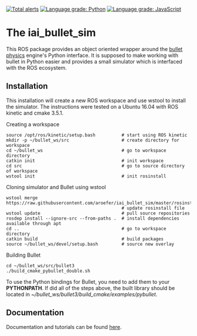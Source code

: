 [![Total alerts](https://img.shields.io/lgtm/alerts/g/ARoefer/iai_bullet_sim.svg?style=flat-square&logo=lgtm&logoWidth=18)](https://lgtm.com/projects/g/ARoefer/iai_bullet_sim/alerts/)
[![Language grade: Python](https://img.shields.io/lgtm/grade/python/g/ARoefer/iai_bullet_sim.svg?style=flat-square&logo=lgtm&logoWidth=18)](https://lgtm.com/projects/g/ARoefer/iai_bullet_sim/context:python)
[![Language grade: JavaScript](https://img.shields.io/lgtm/grade/javascript/g/ARoefer/iai_bullet_sim.svg?style=flat-square&logo=lgtm&logoWidth=18)](https://lgtm.com/projects/g/ARoefer/iai_bullet_sim/context:javascript)

The iai_bullet_sim
==================

This ROS package provides an object oriented wrapper around the [bullet physics](http://bulletphysics.org) engine's Python interface. It is supposed to make working with bullet in Python easier and provides a small simulator which is interfaced with the ROS ecosystem.


Installation
------------
This installation will create a new ROS workspace and use wstool to install the simulator. The instructions were tested on a Ubuntu 16.04 with ROS kinetic and cmake 3.5.1.

Creating a workspace
```
source /opt/ros/kinetic/setup.bash          # start using ROS kinetic
mkdir -p ~/bullet_ws/src                    # create directory for workspace
cd ~/bullet_ws                              # go to workspace directory
catkin init                                 # init workspace
cd src                                      # go to source directory of workspace
wstool init                                 # init rosinstall
```

Cloning simulator and Bullet using wstool
```
wstool merge https://raw.githubusercontent.com/aroefer/iai_bullet_sim/master/rosinstall/catkin.rosinstall
                                            # update rosinstall file
wstool update                               # pull source repositories
rosdep install --ignore-src --from-paths .  # install dependencies available through apt
cd ..                                       # go to workspace directory
catkin build                                # build packages
source ~/bullet_ws/devel/setup.bash         # source new overlay
```

Building Bullet
```
cd ~/bullet_ws/src/bullet3
./build_cmake_pybullet_double.sh
```

To use the Python bindings for Bullet, you need to add them to your **PYTHONPATH**. If did all of the steps above, the built library should be located in *~/bullet_ws/bullet3/build_cmake/examples/pybullet*.

Documentation
-------------
Documentation and tutorials can be found [here](https://aroefer.github.io/iai_bullet_sim/).
